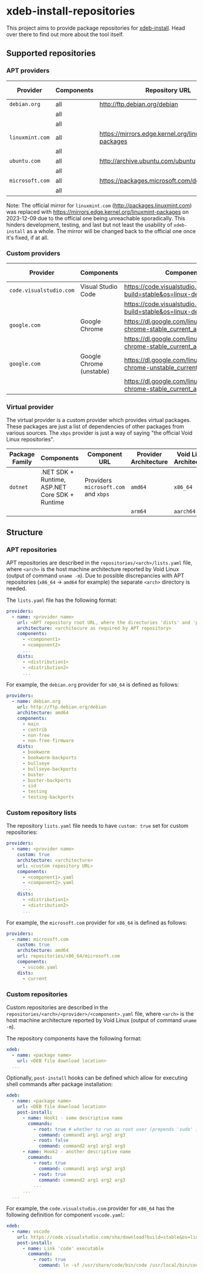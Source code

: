 # xdeb-install-repositories

This project aims to provide package repositories for [xdeb-install](https://github.com/thetredev/xdeb-install). Head over there to find out more about the tool itself.

## Supported repositories

### APT providers

| Provider | Components | Repository URL | Provider Architecture | Void Linux Architecture |
| --- | --- | --- | --- | --- |
| `debian.org` | all | http://ftp.debian.org/debian | `amd64` | `x86_64` |
| | all | | `i386` | `i686` |
| | all | | `arm64` | `aarch64` |
| `linuxmint.com` | all | https://mirrors.edge.kernel.org/linuxmint-packages | `amd64` | `x86_64` |
| | all | | `i386` | `i686` |
| `ubuntu.com` | all | http://archive.ubuntu.com/ubuntu | `amd64` | `x86_64` |
| | all | | `i386` | `i686` |
| `microsoft.com` | all | https://packages.microsoft.com/debian/12/prod | `amd64` | `x86_64` |
| | all | | `arm64` | `aarch64` |

Note: The official mirror for `linuxmint.com` (http://packages.linuxmint.com) was replaced with https://mirrors.edge.kernel.org/linuxmint-packages on 2023-12-09 due to the official one being unreachable sporadically. This hinders development, testing, and last but not least the usability of `xdeb-install` as a whole. The mirror will be changed back to the official one once it's fixed, if at all.

### Custom providers

| Provider | Components | Component URL | Provider Architecture | Void Linux Architecture |
| --- | --- | --- | --- | --- |
| `code.visualstudio.com` | Visual Studio Code | https://code.visualstudio.com/sha/download?build=stable&os=linux-deb-x64 | `amd64` | `x86_64` |
| | | https://code.visualstudio.com/sha/download?build=stable&os=linux-deb-arm64 | `arm64` | `aarch64` |
| `google.com` | Google Chrome | https://dl.google.com/linux/direct/google-chrome-stable_current_amd64.deb | `amd64` | `x86_64` |
| | | https://dl.google.com/linux/direct/google-chrome-stable_current_arm64.deb | `arm64` | `aarch64` |
| `google.com` | Google Chrome (unstable) | https://dl.google.com/linux/direct/google-chrome-unstable_current_amd64.deb | `amd64` | `x86_64` |
| | | https://dl.google.com/linux/direct/google-chrome-stable_current_arm64.deb | `arm64` | `aarch64` |

### Virtual provider

The virtual provider is a custom provider which provides virtual packages. These packages are just a list of dependencies of other packages from various sources. The `xbps` provider is just a way of saying "the official Void Linux repositories".

| Package Family | Components | Component URL | Provider Architecture | Void Linux Architecture |
| --- | --- | --- | --- | --- |
| `dotnet` | .NET SDK + Runtime, ASP.NET Core SDK + Runtime | Providers `microsoft.com` and `xbps` | `amd64` | `x86_64` |
| | | | `arm64` | `aarch64` |

## Structure

### APT repositories

APT repositories are described in the `repositories/<arch>/lists.yaml` file, where `<arch>` is the host machine architecture reported by Void Linux (output of command `uname -m`). Due to possible discrepancies with APT repositories (`x86_64` &rarr; `amd64` for example) the separate `<arch>` directory is needed.

The `lists.yaml` file has the following format:
```yaml
providers:
  - name: <provider name>
    url: <APT repository root URL, where the directories 'dists' and 'pool' can be found>
    architecture: <architecure as required by APT repository>
    components:
      - <component1>
      - <component2>
      ...
    dists:
      - <distribution1>
      - <distribution2>
      ...
```

For example, the `debian.org` provider for `x86_64` is defined as follows:
```yaml
providers:
  - name: debian.org
    url: http://ftp.debian.org/debian
    architecture: amd64
    components:
      - main
      - contrib
      - non-free
      - non-free-firmware
    dists:
      - bookworm
      - bookworm-backports
      - bullseye
      - bullseye-backports
      - buster
      - buster-backports
      - sid
      - testing
      - testing-backports
```

### Custom repository lists

The repository `lists.yaml` file needs to have `custom: true` set for custom repositories:
```yaml
providers:
  - name: <provider name>
    custom: true
    architecture: <architecture>
    url: <custom repository URL>
    components:
      - <component1>.yaml
      - <component2>.yaml
      ...
    dists:
      - <distribution1>
      - <distribution2>
      ...
```

For example, the `microsoft.com` provider for `x86_64` is defined as follows:
```yaml
providers:
  - name: microsoft.com
    custom: true
    architecture: amd64
    url: repositories/x86_64/microsoft.com
    components:
      - vscode.yaml
    dists:
      - current
```

### Custom repositories

Custom repositories are described in the `repositories/<arch>/<provider>/<component>.yaml` file, where `<arch>` is the host machine architecture reported by Void Linux (output of command `uname -m`).

The repository components have the following format:
```yaml
xdeb:
  - name: <package name>
    url: <DEB file download location>
  ...
```

Optionally, `post-install` hooks can be defined which allow for executing shell commands after package installation:
```yaml
xdeb:
  - name: <package name>
    url: <DEB file download location>
    post-install:
      - name: Hook1 - some descriptive name
        commands:
          - root: true # whether to run as root user (prepends 'sudo' if xdeb-install is executed as non-root user)
            command: command1 arg1 arg2 arg3
          - root: false
            command: command2 arg1 arg2 arg3
      - name: Hook2 - another descriptive name
        commands:
          - root: true
            command: command1 arg1 arg2 arg3
          - root: true
            command: command2 arg1 arg2 arg3
          ...
      ...
  ...
```

For example, the `code.visualstudio.com` provider for `x86_64` has the following definition for component `vscode.yaml`:
```yaml
xdeb:
  - name: vscode
    url: https://code.visualstudio.com/sha/download?build=stable&os=linux-deb-x64
    post-install:
      - name: Link 'code' executable
        commands:
          - root: true
            command: ln -sf /usr/share/code/bin/code /usr/local/bin/code
```
